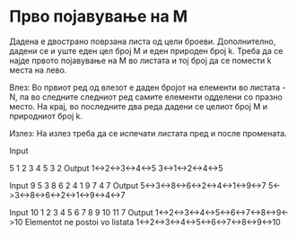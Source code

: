 # Прво појавување на М
Дадена е двострано поврзана листа од цели броеви. Дополнително, дадени се и уште еден цел број M и еден природен број k.
Треба да се најде првото појавување на M во листата и тој број да се помести k места на лево.

Влез: Во првиот ред од влезот е даден бројот на елементи во листата - N, па во следните следниот ред самите елементи одделени со празно место.
На крај, во последните два реда дадени се целиот број M и природниот број k.

Излез: На излез треба да се испечати листата пред и после промената.

Input

5
1 2 3 4 5
3
2
Output
1<->2<->3<->4<->5
3<->1<->2<->4<->5

Input
9
5 3 8 6 2 4 1 9 7
4
7
Output
5<->3<->8<->6<->2<->4<->1<->9<->7
5<->3<->8<->6<->2<->1<->9<->4<->7

Input
10
1 2 3 4 5 6 7 8 9 10
11
7
Output
1<->2<->3<->4<->5<->6<->7<->8<->9<->10
Elementot ne postoi vo listata
1<->2<->3<->4<->5<->6<->7<->8<->9<->10